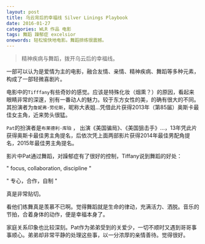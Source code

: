 ```yaml
---
layout: post
title: 乌云背后的幸福线 Silver Linings Playbook
date: 2016-01-27
categories: WLR 作品 电影
tags: 舞蹈 躁郁症 excelsior
onewords: 轻松愉快地电影。舞蹈排练很震撼。
---
```

> 精神疾病与舞蹈，拨开乌云后的幸福线。

一部可以认为是爱情为主的电影，融合友情、亲情、精神疾病、舞蹈等多种元素，构成了一部轻微喜剧片。

电影中的`Tifffany`有些奇妙的感觉。应该是特殊化妆（烟熏？）的原因，看起来眼睛非常的深邃，别有一番动人的魅力。较于东方女性的美，的确有很大的不同。其扮演者为`詹妮弗·劳伦斯`，昵称大表姐...凭借此片获得2013年（第85届）奥斯卡最佳女主角，近来势头很猛。

`Pat`的扮演者是`布莱德利·库珀` ， 出演《美国骗局》、《美国狙击手》...，13年凭此片获得奥斯卡最佳男主角提名，后依次凭上面两部影片获得2014年最佳男配角提名，2015年最佳男主角提名。

影片中Pat通过舞蹈，对躁郁症有了很好的控制，Tiffany说到舞蹈的好处：


" focus, collaboration, discipline "

" 专心，合作，自制 "

真是非常贴切。

看他们练舞真是羡慕不已啊。觉得舞蹈就是生命的律动，充满活力、洒脱。音乐的节拍，合着身体的动作，便是幸福本身了。

家庭关系印象也比较深刻。Pat作为弟弟受到的关爱少，一切不顺时又遇到哥哥事事顺心。弟弟却非常平静的处理这些事，以一分浓厚的亲情善待。觉得很好。
